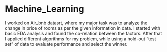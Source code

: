 # Machine_Learning
I worked on Air_bnb datasrt, where my major task was to analyze the change in price of rooms as per the given information in data.
I started with basic EDA analysis and found the co-relation between the factors.
After that I applied different algorithms for my problem, while using a hold-out “test set” of data to evaluate performance 
and select the winner.
